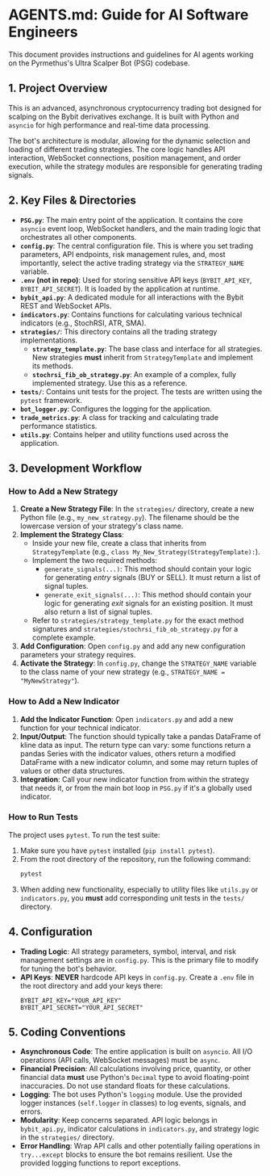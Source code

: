 # AGENTS.md: Guide for AI Software Engineers

This document provides instructions and guidelines for AI agents working on the Pyrmethus's Ultra Scalper Bot (PSG) codebase.

## 1. Project Overview

This is an advanced, asynchronous cryptocurrency trading bot designed for scalping on the Bybit derivatives exchange. It is built with Python and `asyncio` for high performance and real-time data processing.

The bot's architecture is modular, allowing for the dynamic selection and loading of different trading strategies. The core logic handles API interaction, WebSocket connections, position management, and order execution, while the strategy modules are responsible for generating trading signals.

## 2. Key Files & Directories

-   **`PSG.py`**: The main entry point of the application. It contains the core `asyncio` event loop, WebSocket handlers, and the main trading logic that orchestrates all other components.
-   **`config.py`**: The central configuration file. This is where you set trading parameters, API endpoints, risk management rules, and, most importantly, select the active trading strategy via the `STRATEGY_NAME` variable.
-   **`.env` (not in repo)**: Used for storing sensitive API keys (`BYBIT_API_KEY`, `BYBIT_API_SECRET`). It is loaded by the application at runtime.
-   **`bybit_api.py`**: A dedicated module for all interactions with the Bybit REST and WebSocket APIs.
-   **`indicators.py`**: Contains functions for calculating various technical indicators (e.g., StochRSI, ATR, SMA).
-   **`strategies/`**: This directory contains all the trading strategy implementations.
    -   **`strategy_template.py`**: The base class and interface for all strategies. New strategies **must** inherit from `StrategyTemplate` and implement its methods.
    -   **`stochrsi_fib_ob_strategy.py`**: An example of a complex, fully implemented strategy. Use this as a reference.
-   **`tests/`**: Contains unit tests for the project. The tests are written using the `pytest` framework.
-   **`bot_logger.py`**: Configures the logging for the application.
-   **`trade_metrics.py`**: A class for tracking and calculating trade performance statistics.
-   **`utils.py`**: Contains helper and utility functions used across the application.

## 3. Development Workflow

### How to Add a New Strategy

1.  **Create a New Strategy File**: In the `strategies/` directory, create a new Python file (e.g., `my_new_strategy.py`). The filename should be the lowercase version of your strategy's class name.
2.  **Implement the Strategy Class**:
    -   Inside your new file, create a class that inherits from `StrategyTemplate` (e.g., `class My_New_Strategy(StrategyTemplate):`).
    -   Implement the two required methods:
        -   `generate_signals(...)`: This method should contain your logic for generating *entry* signals (BUY or SELL). It must return a list of signal tuples.
        -   `generate_exit_signals(...)`: This method should contain your logic for generating *exit* signals for an existing position. It must also return a list of signal tuples.
    -   Refer to `strategies/strategy_template.py` for the exact method signatures and `strategies/stochrsi_fib_ob_strategy.py` for a complete example.
3.  **Add Configuration**: Open `config.py` and add any new configuration parameters your strategy requires.
4.  **Activate the Strategy**: In `config.py`, change the `STRATEGY_NAME` variable to the class name of your new strategy (e.g., `STRATEGY_NAME = "MyNewStrategy"`).

### How to Add a New Indicator

1.  **Add the Indicator Function**: Open `indicators.py` and add a new function for your technical indicator.
2.  **Input/Output**: The function should typically take a pandas DataFrame of kline data as input. The return type can vary: some functions return a pandas Series with the indicator values, others return a modified DataFrame with a new indicator column, and some may return tuples of values or other data structures.
3.  **Integration**: Call your new indicator function from within the strategy that needs it, or from the main bot loop in `PSG.py` if it's a globally used indicator.

### How to Run Tests

The project uses `pytest`. To run the test suite:

1.  Make sure you have `pytest` installed (`pip install pytest`).
2.  From the root directory of the repository, run the following command:
    ```bash
    pytest
    ```
3.  When adding new functionality, especially to utility files like `utils.py` or `indicators.py`, you **must** add corresponding unit tests in the `tests/` directory.

## 4. Configuration

-   **Trading Logic**: All strategy parameters, symbol, interval, and risk management settings are in `config.py`. This is the primary file to modify for tuning the bot's behavior.
-   **API Keys**: **NEVER** hardcode API keys in `config.py`. Create a `.env` file in the root directory and add your keys there:
    ```
    BYBIT_API_KEY="YOUR_API_KEY"
    BYBIT_API_SECRET="YOUR_API_SECRET"
    ```

## 5. Coding Conventions

-   **Asynchronous Code**: The entire application is built on `asyncio`. All I/O operations (API calls, WebSocket messages) must be `async`.
-   **Financial Precision**: All calculations involving price, quantity, or other financial data **must** use Python's `Decimal` type to avoid floating-point inaccuracies. Do not use standard floats for these calculations.
-   **Logging**: The bot uses Python's `logging` module. Use the provided logger instances (`self.logger` in classes) to log events, signals, and errors.
-   **Modularity**: Keep concerns separated. API logic belongs in `bybit_api.py`, indicator calculations in `indicators.py`, and strategy logic in the `strategies/` directory.
-   **Error Handling**: Wrap API calls and other potentially failing operations in `try...except` blocks to ensure the bot remains resilient. Use the provided logging functions to report exceptions.
